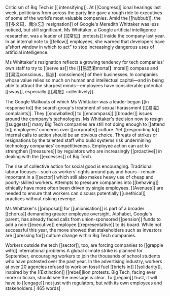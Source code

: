 Criticism of Big Tech is [[ intensifying]]. At [[Congress]] ional hearings last week, politicians from across the party line gave a rough ride to executives of some of the world’s most valuable companies. Amid the [[hubbub]], the [[【多义词，偶尔忘】resignation]] of Google's Meredith Whittaker was less noticed, but still significant. Ms Whittaker, a Google artificial intelligence researcher, was a leader of [[【常见】protests]] inside the company last year. In an internal note to [[fellow]] employees, she warned that developers have a“short window in which to act" to stop increasingly dangerous uses of artificial intelligence.

Ms Whittaker's resignation reflects a growing tendency for tech companies' own staff to try to [[serve as]] the [[【易混淆mortal】moral]] compass and [[【易混conscious，易忘】conscience]] of their businesses. In companies whose value relies so much on human and intellectual capital—and in being able to attract the sharpest minds—employees have considerable potential [[sway]], especially [[【易忘】collectively]].

The Google Walkouts of which Ms Whittaker was a leader began [[in response to]] the search group's treatment of sexual harassment [[【易混】complaints]]. They [[snowballed]] to [[encompass]] [[broader]] issues around the company's technologies. Ms Whittaker's decision now to resign [[suggests]] many Big Tech companies are still not doing enough to [[attend to]] employees’ concerns over [[corporate]] culture. Yet [[responding to]] internal calls to action should be an obvious choice. Threats of strikes or resignations by the talented staff who build systems risk undermining technology companies’ competitiveness. Employee action can act to strengthen [[measures]] by regulators who are increasingly [[proactive]] in dealing with the [[excesses]] of Big Tech.

The rise of collective action for social good is encouraging. Traditional labour focuses—such as workers’ rights around pay and hours—remain important in a [[sector]] which still also makes heavy use of cheap and poorly-skilled workers. Attempts to pressure companies into [[behaving]] ethically have more often been driven by single employees. [[Avenues]] are needed to ensure that workers can discuss potentially [[unethical]] practices without risking revenge.

Ms Whittaker's [[proposal]] for [[unionisation]] is part of a broader [[chorus]] demanding greater employee oversight. Alphabet, Google's parent, has already faced calls from union-sponsored [[pension]] funds to add a non-[[executive]] employee [[representative]] to its board. While not successful this year, the move showed that stakeholders such as investors are [[pressing for]] culture change within Big Tech companies.

Workers outside the tech [[sector]], too, are forcing companies to [[grapple with]] international problems A global climate strike is planned for September, encouraging workers to join the thousands of school students who have protested over the past year. In the advertising industry, workers at over 20 agencies refused to work on fossil fuel [[briefs in]] [[solidarity]], inspired by the [[Extinction]] [[rebel]]lion protests. Big Tech, facing ever more criticism, should see the message is clear. To [[regain]] trust, it will have to [[engage]] not just with regulators, but with its own employees and stakeholders.[ 465 words]

